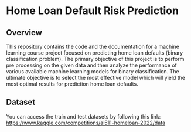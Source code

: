 # Home Loan Default Risk Prediction

## Overview
This repository contains the code and the documentation for a machine learning course project focused on predicting home loan defaults (binary classification problem). The primary objective of this project is to perform pre processing on the given data and then analyze the performance of various available machine learning models for binary classification. The ultimate objective is to select the most effective model which will yield the most optimal results for prediction home loan defaults.

## Dataset
You can access the train and test datasets by following this link: https://www.kaggle.com/competitions/ai511-homeloan-2022/data


